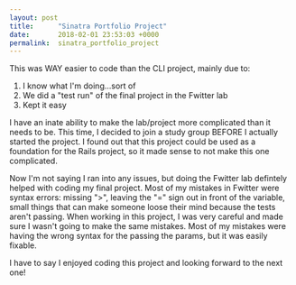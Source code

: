 ```yaml
---
layout: post
title:      "Sinatra Portfolio Project"
date:       2018-02-01 23:53:03 +0000
permalink:  sinatra_portfolio_project
---
```



This was WAY easier to code than the CLI project, mainly due to:

1) I know what I'm doing...sort of
2) We did a "test run" of the final project in the Fwitter lab
3) Kept it easy

I have an inate ability to make the lab/project more complicated than it needs to be. This time, I decided to join a study group BEFORE I actually started the project. I found out that this project could be used as a foundation for the Rails project, so it made sense to not make this one complicated.

Now I'm not saying I ran into any issues, but doing the Fwitter lab defintely helped with coding my final project. Most of my mistakes in Fwitter were syntax errors: missing ">", leaving the "=" sign out in front of the variable, small things that can make someone loose their mind because the tests aren't passing. When working in this project, I was very careful and made sure I wasn't going to make the same mistakes. Most of my mistakes were having the wrong syntax for the passing the params, but it was easily fixable.

I have to say I enjoyed coding this project and looking forward to the next one!


